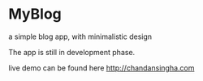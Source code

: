 # MyBlog
a simple blog app, with minimalistic design

The app is still in development phase.

live demo can be found here http://chandansingha.com 
